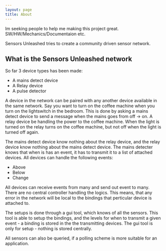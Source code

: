 ```yaml
---
layout: page
title: About
---
```


<p class="message">
Im seeking people to help me making this project great. SW/HW/Mechanics/Documentaion etc. 
</p>

Sensors Unleashed tries to create a community driven sensor network. 

## What is the Sensors Unleashed network

So far 3 device types has been made:
* A mains detect device
* A Relay device
* A pulse detector

A device in the network can be paired with any another device available in the same network. 
Say you want to turn on the coffee machine when you turn on the lightswitch in the bedroom. This is done
by asking a mains detect device to send a message when the mains goes from off -> on. A relay device be
handling the power to the coffee machine. When the light is turned on the relay turns on the coffee machine, 
but not off when the light is turned off again.

The mains detect device know nothing about the relay device, and the relay device know nothing about the mains
detect device. The mains detecter knows that when is has an event, it has to transmit it to a list of attached devices.
All devices can handle the following events:
* Above
* Below
* Change

All devices can receive events from many and send out event to many.
There are no central controller handling the logics. This means, that any error in the network will be local to
the bindings that perticular device is attached to.

The setups is done through a gui tool, which knows of all the sensors. This tool is able to setup the bindings, and 
the levels for when to transmit a given event - a binding is stored in the the transmitting devices. The gui tool 
is only for setup - nothing is stored centrally.

All sensors can also be queried, if a polling scheme is more suitable for an application.
  